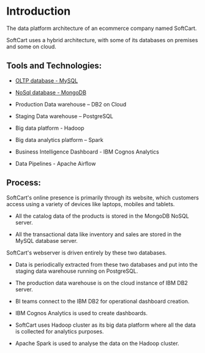 # Introduction

The data platform architecture of an ecommerce company named SoftCart.

SoftCart uses a hybrid architecture, with some of its databases on premises and some on cloud.

## Tools and Technologies:

-   [OLTP database - MySQL](OLTP.md)

-   [NoSql database - MongoDB](NoSQL.md)

-   Production Data warehouse – DB2 on Cloud

-   Staging Data warehouse – PostgreSQL

-   Big data platform - Hadoop

-   Big data analytics platform – Spark

-   Business Intelligence Dashboard - IBM Cognos Analytics

-   Data Pipelines - Apache Airflow

## Process:

SoftCart's online presence is primarily through its website, which customers access using a variety of devices like laptops, mobiles and tablets.

-   All the catalog data of the products is stored in the MongoDB NoSQL server.

-   All the transactional data like inventory and sales are stored in the MySQL database server.

SoftCart's webserver is driven entirely by these two databases.

-   Data is periodically extracted from these two databases and put into the staging data warehouse running on PostgreSQL.

-   The production data warehouse is on the cloud instance of IBM DB2 server.

-   BI teams connect to the IBM DB2 for operational dashboard creation.

-   IBM Cognos Analytics is used to create dashboards.

-   SoftCart uses Hadoop cluster as its big data platform where all the data is collected for analytics purposes.

-   Apache Spark is used to analyse the data on the Hadoop cluster.
